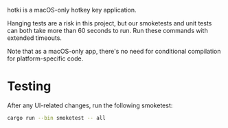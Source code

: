 
hotki is a macOS-only hotkey key application.

Hanging tests are a risk in this project, but our smoketests and unit tests can
both take more than 60 seconds to run. Run these commands with extended
timeouts.

Note that as a macOS-only app, there's no need for conditional compilation for
platform-specific code.

# Testing

After any UI-related changes, run the following smoketest:

```bash
cargo run --bin smoketest -- all
```


